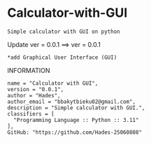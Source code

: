 # Calculator-with-GUI
    Simple calculator with GUI on python

  Update ver = 0.0.1 ==> ver = 0.0.1

    *add Graphical User Interface (GUI)

  INFORMATION

    name = "Calculator with GUI",
    version = "0.0.1",
    author = "Hades",
    author_email = "bbakytbieku02@gmail.com",
    description = "Simple calculator with GUI.",
    classifiers = [
      "Programming Language :: Python :: 3.11"
    ],
    GitHub: "https://github.com/Hades-25060808"

